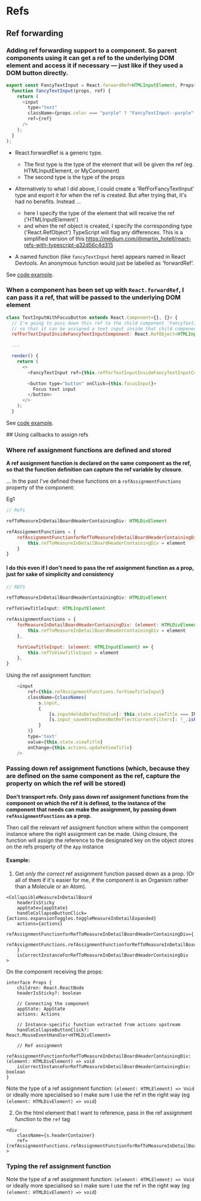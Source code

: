 # Refs

## Ref forwarding

### Adding ref forwarding support to a component. So parent components using it can get a ref to the underlying DOM element and access it if necessary — just like if they used a DOM button directly.

```js
export const FancyTextInput = React.forwardRef<HTMLInputElement, Props>(
  function fancyTextInput(props, ref) {
    return (
      <input
        type="text"
        className={props.color === "purple" ? "FancyTextInput--purple" : "FancyTextInput--pink"}
        ref={ref}
      />
    );
  }
);
```

* React.forwardRef is a generic type.
  * The first type is the type of the element that will be given the ref (eg. HTMLInputElement, or MyComponent)
  * The second type is the type of the props

* Alternatively to what I did above, I could create a 'RefForFancyTextInput' type and export it for when the ref is created. But after trying that, it's had no benefits. Instead ...
  * here I specify the type of the element that will receive the ref ('HTMLInputElement')
  * and when the ref object is created, I specify the corresponding type ('React.RefObject<HTMLInputElement>')
    TypeScript will flag any differences.
    This is a simplified version of this https://medium.com/@martin_hotell/react-refs-with-typescript-a32d56c4d315

* A named function (like `fancyTextInput` here) appears named in React Devtools.
An anonymous function would just be labelled as 'forwardRef'.

See [code example](./../../code_examples/2019Q4/0923rjs-forwarding-refs/README.md).

### When a component has been set up with `React.forwardRef`, I can pass it a ref, that will be passed to the underlying DOM element

```js
class TextInputWithFocusButton extends React.Component<{}, {}> {
  // I'm going to pass down this ref to the child component 'FancyTextInput',
  // so that it can be assigned a text input inside that child component
  refForTextInputInsideFancyTextInputComponent: React.RefObject<HTMLInputElement> = React.createRef();

  ...

  render() {
    return (
      <>
        <FancyTextInput ref={this.refForTextInputInsideFancyTextInputComponent} color="pink" />

        <button type="button" onClick={this.focusInput}>
          Focus text input
        </button>
      </>
    );
  }
```

See [code example](./../../code_examples/2019Q4/0923rjs-forwarding-refs/README.md).

## Using callbacks to assign refs

### Where ref assignment functions are defined and stored

__A ref assignment function is declared on the same component as the ref, 
so that the function definition can capture the ref variable by closure__.

... In the past I've defined these functions on a `refAssignmentFunctions` property of the component:

Eg1

```js
// Refs

refToMeasureInDetailBoardHeaderContainingDiv: HTMLDivElement

refAssignmentFunctions = {
    refAssignmentFunctionforRefToMeasureInDetailBoardHeaderContainingDiv: (element: HTMLDivElement) => {
        this.refToMeasureInDetailBoardHeaderContainingDiv = element
    }
}
```

#### I do this even if I don't need to pass the ref assignment function as a prop, just for sake of simplicity and consistency

```js
// REFS

refToMeasureInDetailBoardHeaderContainingDiv: HTMLDivElement

refToViewTitleInput: HTMLInputElement

refAssignmentFunctions = {
    forMeasureInDetailBoardHeaderContainingDiv: (element: HTMLDivElement) => {
        this.refToMeasureInDetailBoardHeaderContainingDiv = element
    },

    forViewTitleInput: (element: HTMLInputElement) => {
        this.refToViewTitleInput = element
    },
}
```

Using the ref assignment function:

```js
    <input
        ref={this.refAssignmentFunctions.forViewTitleInput}
        className={classNames(
            s.input,
            {
                [s.inputHoldsDefaultValue]: this.state.viewTitle === INITIAL_VIEW_TITLE,
                [s.input_savedViewDoesNotReflectCurrentFilters]: !_.isEqual(this.state.previouslySavedFilters, this.state.selectedFilters),
            }
        )}
        type='text'
        value={this.state.viewTitle}
        onChange={this.actions.updateViewTitle}
    />
```

### Passing down ref assignment functions (which, because they are defined on the same component as the ref, capture the property on which the ref will be stored)

__Don't transport refs. Only pass down ref assignment functions from the component on which the ref it is defined, to the instance of the component that needs can make the assignment, by passing down `refAssignmentFunctions` as a prop.__

Then call the relevant ref assigment function where within the component instance where the right assignment can be made. Using closure, the function will assign the reference to the designated key on the object stores on the refs property of the `App` instance

#### Example:

1. Get _only the correct_ ref assignment function passed down as a prop. 
(Or all of them if it's easier for me, if the component is an Organism rather than a Molecule or an Atom).

```
<CollapsibleMeasureInDetailBoard
    headerIsSticky
    appState={appState}
    handleCollapseButtonClick={actions.expansionToggles.toggleMeasureInDetailExpanded}
    actions={actions}
    refAssignmentFunctionforRefToMeasureInDetailBoardHeaderContainingDiv={
        refAssignmentFunctions.refAssignmentFunctionforRefToMeasureInDetailBoardHeaderContainingDiv
    }
    isCorrectInstanceForRefToMeasureInDetailBoardHeaderContainingDiv
>
```

On the component receiving the props:
```
interface Props {
    children: React.ReactNode
    headerIsSticky?: boolean
    
    // Connecting the component
    appState: AppState
    actions: Actions
    
    // Instance-specific function extracted from actions upstream
    handleCollapseButtonClick?: React.MouseEventHandler<HTMLDivElement>
    
    // Ref assignment
    refAssignmentFunctionforRefToMeasureInDetailBoardHeaderContainingDiv: (element: HTMLDivElement) => void
    isCorrectInstanceForRefToMeasureInDetailBoardHeaderContainingDiv: boolean
}
```

Note the type of a ref assignment function: `(element: HTMLElement) => Void` or ideally more specialised so I make sure I use the ref in the right way
(eg `(element: HTMLDivElement) => void`)

2. On the html element that I want to reference, pass in the ref assignment function to the `ref` tag

```
<div
    className={s.headerContainer}
    ref={refAssignmentFunctions.refAssignmentFunctionforRefToMeasureInDetailBoardHeaderContainingDiv}
>
```

### Typing the ref assignment function

Note the type of a ref assignment function: `(element: HTMLElement) => Void` or ideally more specialised so I make sure I use the ref in the right way
(eg `(element: HTMLDivElement) => void`)
